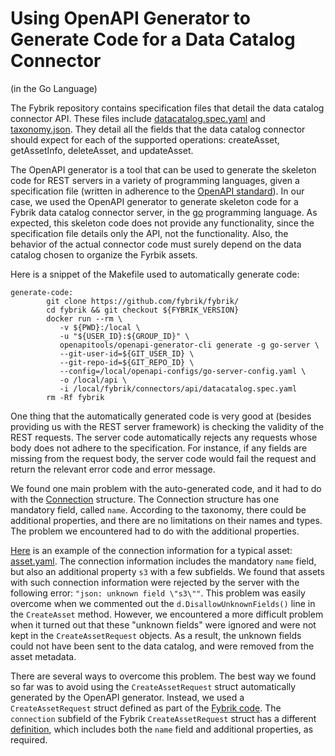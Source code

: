 # Using OpenAPI Generator to Generate Code for a Data Catalog Connector 
(in the Go Language)

The Fybrik repository contains specification files that detail the data catalog connector API. These files include [datacatalog.spec.yaml](https://github.com/fybrik/fybrik/blob/master/connectors/api/datacatalog.spec.yaml) and [taxonomy.json](https://github.com/fybrik/fybrik/blob/master/charts/fybrik/files/taxonomy/). They detail all the fields that the data catalog connector should expect for each of the supported operations: createAsset, getAssetInfo, deleteAsset, and updateAsset.

The OpenAPI generator is a tool that can be used to generate the skeleton code for REST servers in a variety of programming languages, given a specification file (written in adherence to the [OpenAPI standard](https://swagger.io/specification/)). In our case, we used the OpenAPI generator to generate skeleton code for a Fybrik data catalog connector server, in the [go](https://go.dev/) programming language. As expected, this skeleton code does not provide any functionality, since the specification file details only the API, not the functionality. Also, the behavior of the actual connector code must surely depend on the data catalog chosen to organize the Fyrbik assets.

Here is a snippet of the Makefile used to automatically generate code:

```
generate-code:
        git clone https://github.com/fybrik/fybrik/
        cd fybrik && git checkout ${FYBRIK_VERSION}
        docker run --rm \
           -v ${PWD}:/local \
           -u "${USER_ID}:${GROUP_ID}" \
           openapitools/openapi-generator-cli generate -g go-server \
           --git-user-id=${GIT_USER_ID} \
           --git-repo-id=${GIT_REPO_ID} \
           --config=/local/openapi-configs/go-server-config.yaml \
           -o /local/api \
           -i /local/fybrik/connectors/api/datacatalog.spec.yaml
        rm -Rf fybrik
```

One thing that the automatically generated code is very good at (besides providing us with the REST server framework) is checking the validity of the REST requests. The server code automatically rejects any requests whose body does not adhere to the specification. For instance, if any fields are missing from the request body, the server code would fail the request and return the relevant error code and error message.

We found one main problem with the auto-generated code, and it had to do with the [Connection](https://github.com/fybrik/fybrik/blob/v0.7.0/charts/fybrik/files/taxonomy/taxonomy.json#L40) structure. The Connection structure has one mandatory field, called `name`. According to the taxonomy, there could be additional properties, and there are no limitations on their names and types. The problem we encountered had to do with the additional properties.

[Here](https://github.com/fybrik/fybrik/blob/v0.7.0/manager/testdata/notebook/read-flow/asset.yaml#L10) is an example of the connection information for a typical asset: [asset.yaml](https://github.com/fybrik/fybrik/blob/v0.7.0/manager/testdata/notebook/read-flow/asset.yaml#L10). The connection information includes the mandatory `name` field, but also an additional property `s3` with a few subfields. We found that assets with such connection information were rejected by the server with the following error: `"json: unknown field \"s3\""`. This problem was easily overcome when we commented out the `d.DisallowUnknownFields()` line in the `CreateAsset` method. However, we encountered a more difficult problem when it turned out that these "unknown fields" were ignored and were not kept in the `CreateAssetRequest` objects. As a result, the unknown fields could not have been sent to the data catalog, and were removed from the asset metadata.

There are several ways to overcome this problem. The best way we found so far was to avoid using the `CreateAssetRequest` struct automatically generated by the OpenAPI generator. Instead, we used a `CreateAssetRequest` struct defined as part of the [Fybrik code](https://github.com/fybrik/fybrik/blob/v0.7.0/pkg/model/datacatalog/api.go#L25). The `connection` subfield of the Fybrik `CreateAssetRequest` struct has a different [definition](https://github.com/fybrik/fybrik/blob/v0.7.0/pkg/model/taxonomy/catalog.go#L21), which includes both the `name` field and additional properties, as required.
